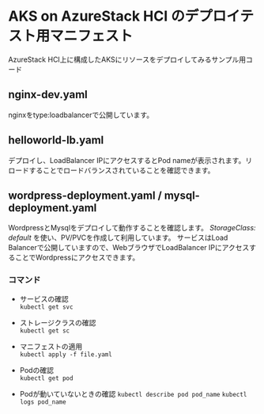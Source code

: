 # AKS on AzureStack HCI のデプロイテスト用マニフェスト  

AzureStack HCI上に構成したAKSにリソースをデプロイしてみるサンプル用コード  

## nginx-dev.yaml
nginxをtype:loadbalancerで公開しています。

## helloworld-lb.yaml
デプロイし、LoadBalancer IPにアクセスするとPod nameが表示されます。リロードすることでロードバランスされていることを確認できます。

## wordpress-deployment.yaml / mysql-deployment.yaml
WordpressとMysqlをデプロイして動作することを確認します。
*StorageClass: default* を使い、PV/PVCを作成して利用しています。
サービスはLoad Balancerで公開していますので、WebブラウザでLoadBalancer IPにアクセスすることでWordpressにアクセスできます。  


### コマンド  
- サービスの確認  
  `kubectl get svc`

- ストレージクラスの確認  
  `kubectl get sc`  

- マニフェストの適用  
  `kubectl apply -f file.yaml`

- Podの確認  
  `kubectl get pod`

- Podが動いていないときの確認
  `kubectl describe pod pod_name`
  `kubectl logs pod_name`




